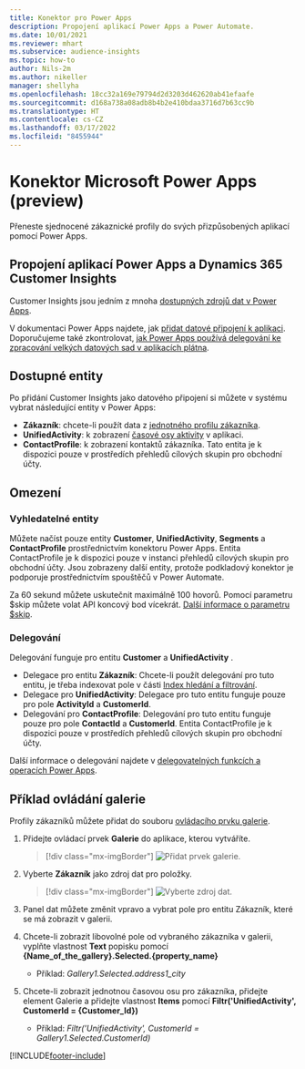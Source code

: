 ```yaml
---
title: Konektor pro Power Apps
description: Propojení aplikací Power Apps a Power Automate.
ms.date: 10/01/2021
ms.reviewer: mhart
ms.subservice: audience-insights
ms.topic: how-to
author: Nils-2m
ms.author: nikeller
manager: shellyha
ms.openlocfilehash: 18cc32a169e79794d2d3203d462620ab41efaafe
ms.sourcegitcommit: d168a738a08adb8b4b2e410bdaa3716d7b63cc9b
ms.translationtype: HT
ms.contentlocale: cs-CZ
ms.lasthandoff: 03/17/2022
ms.locfileid: "8455944"
---
```

# <a name="microsoft-power-apps-connector-preview"></a>Konektor Microsoft Power Apps (preview)

Přeneste sjednocené zákaznické profily do svých přizpůsobených aplikací pomocí Power Apps.

## <a name="connect-power-apps-and-dynamics-365-customer-insights"></a>Propojení aplikací Power Apps a Dynamics 365 Customer Insights

Customer Insights jsou jedním z mnoha [dostupných zdrojů dat v Power Apps](/powerapps/maker/canvas-apps/working-with-data-sources).

V dokumentaci Power Apps najdete, jak [přidat datové připojení k aplikaci](/powerapps/maker/canvas-apps/add-data-connection). Doporučujeme také zkontrolovat, [jak Power Apps používá delegování ke zpracování velkých datových sad v aplikacích plátna](/powerapps/maker/canvas-apps/delegation-overview).

## <a name="available-entities"></a>Dostupné entity

Po přidání Customer Insights jako datového připojení si můžete v systému vybrat následující entity v Power Apps:

- **Zákazník**: chcete-li použít data z [jednotného profilu zákazníka](customer-profiles.md).
- **UnifiedActivity**: k zobrazení [časové osy aktivity](activities.md) v aplikaci.
- **ContactProfile**: k zobrazení kontaktů zákazníka. Tato entita je k dispozici pouze v prostředích přehledů cílových skupin pro obchodní účty.

## <a name="limitations"></a>Omezení

### <a name="retrievable-entities"></a>Vyhledatelné entity

Můžete načíst pouze entity **Customer**, **UnifiedActivity**, **Segments** a **ContactProfile** prostřednictvím konektoru Power Apps. Entita ContactProfile je k dispozici pouze v instanci přehledů cílových skupin pro obchodní účty. Jsou zobrazeny další entity, protože podkladový konektor je podporuje prostřednictvím spouštěčů v Power Automate.

Za 60 sekund můžete uskutečnit maximálně 100 hovorů. Pomocí parametru $skip můžete volat API koncový bod vícekrát. [Další informace o parametru $skip](/connectors/customerinsights/#get-items-from-an-entity).

### <a name="delegation"></a>Delegování

Delegování funguje pro entitu **Customer** a **UnifiedActivity** . 

- Delegace pro entitu **Zákazník**: Chcete-li použít delegování pro tuto entitu, je třeba indexovat pole v části [Index hledání a filtrování](search-filter-index.md).  
- Delegace pro **UnifiedActivity**: Delegace pro tuto entitu funguje pouze pro pole **ActivityId** a **CustomerId**.  
- Delegování pro **ContactProfile**: Delegování pro tuto entitu funguje pouze pro pole **ContactId** a **CustomerId**. Entita ContactProfile je k dispozici pouze v prostředích přehledů cílových skupin pro obchodní účty.

Další informace o delegování najdete v [delegovatelných funkcích a operacích Power Apps](/powerapps/maker/canvas-apps/delegation-overview). 

## <a name="example-gallery-control"></a>Příklad ovládání galerie

Profily zákazníků můžete přidat do souboru [ovládacího prvku galerie](/powerapps/maker/canvas-apps/add-gallery).

1. Přidejte ovládací prvek **Galerie** do aplikace, kterou vytváříte.

    > [!div class="mx-imgBorder"]
    > ![Přidat prvek galerie.](media/connector-powerapps9.png "Přidejte prvek galerie.")

2. Vyberte **Zákazník** jako zdroj dat pro položky.

    > [!div class="mx-imgBorder"]
    > ![Vyberte zdroj dat.](media/choose-datasource-powerapps.png "Vyberte zdroj dat.")

3. Panel dat můžete změnit vpravo a vybrat pole pro entitu Zákazník, které se má zobrazit v galerii.

4. Chcete-li zobrazit libovolné pole od vybraného zákazníka v galerii, vyplňte vlastnost **Text** popisku pomocí **{Name_of_the_gallery}.Selected.{property_name}**  
    - Příklad: _Gallery1.Selected.address1_city_

5. Chcete-li zobrazit jednotnou časovou osu pro zákazníka, přidejte element Galerie a přidejte vlastnost **Items** pomocí **Filtr('UnifiedActivity', CustomerId = {Customer_Id})**  
    - Příklad: _Filtr('UnifiedActivity', CustomerId = Gallery1.Selected.CustomerId)_


[!INCLUDE[footer-include](../includes/footer-banner.md)]
